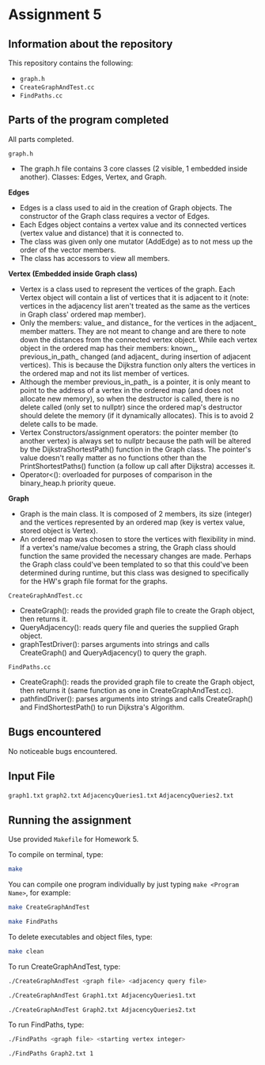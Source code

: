 # Assignment 5

## Information about the repository

This repository contains the following:
- `graph.h`
- `CreateGraphAndTest.cc`
- `FindPaths.cc`

## Parts of the program completed

All parts completed.

`graph.h`
- The graph.h file contains 3 core classes (2 visible, 1 embedded inside another).
Classes: Edges, Vertex, and Graph.

**Edges**

- Edges is a class used to aid in the creation of Graph objects. The constructor of the Graph class requires a vector of Edges.
- Each Edges object contains a vertex value and its connected vertices (vertex value and distance) that it is connected to.
- The class was given only one mutator (AddEdge) as to not mess up the order of the vector members.
- The class has accessors to view all members.

**Vertex (Embedded inside Graph class)**

- Vertex is a class used to represent the vertices of the graph. Each Vertex object will contain a list of vertices that it is adjacent to it (note: vertices in the adjacency list aren't treated as the same as the vertices in Graph class' ordered map member). 
- Only the members: value_ and distance_ for the vertices in the adjacent_ member matters. They are not meant to change and are there to note down the distances from the connected vertex object. While each vertex object in the ordered map has their members: known_, previous_in_path_ changed (and adjacent_ during insertion of adjacent vertices). This is because the Dijkstra function only alters the vertices in the ordered map and not its list member of vertices.
- Although the member previous_in_path_ is a pointer, it is only meant to point to the address of a vertex in the ordered map (and does not allocate new memory), so when the destructor is called, there is no delete called (only set to nullptr) since the ordered map's destructor should delete the memory (if it dynamically allocates). This is to avoid 2 delete calls to be made.
- Vertex Constructors/assignment operators: the pointer member (to another vertex) is always set to nullptr because the path will be altered by the DijkstraShortestPath() function in the Graph class. The pointer's value doesn't really matter as no functions other than the PrintShortestPaths() function (a follow up call after Dijkstra) accesses it.
- Operator<(): overloaded for purposes of comparison in the binary_heap.h priority queue.

**Graph**

- Graph is the main class. It is composed of 2 members, its size (integer) and the vertices represented by an ordered map (key is vertex value, stored object is Vertex).
- An ordered map was chosen to store the vertices with flexibility in mind. If a vertex's name/value becomes a string, the Graph class should function the same provided the necessary changes are made. Perhaps the Graph class could've been templated to so that this could've been determined during runtime, but this class was designed to specifically for the HW's graph file format for the graphs.


`CreateGraphAndTest.cc`
- CreateGraph(): reads the provided graph file to create the Graph object, then returns it.
- QueryAdjacency(): reads query file and queries the supplied Graph object.
- graphTestDriver(): parses arguments into strings and calls CreateGraph() and QueryAdjacency() to query the graph.


`FindPaths.cc`
- CreateGraph(): reads the provided graph file to create the Graph object, then returns it (same function as one in CreateGraphAndTest.cc).
- pathfindDriver(): parses arguments into strings and calls CreateGraph() and FindShortestPath() to run Dijkstra's Algorithm.

## Bugs encountered

No noticeable bugs encountered.

## Input File

`graph1.txt`
`graph2.txt`
`AdjacencyQueries1.txt`
`AdjacencyQueries2.txt`

## Running the assignment

Use provided `Makefile` for Homework 5.

To compile on terminal, type:

```bash
make
```

You can compile one program individually by just typing `make <Program Name>`, for example:

```bash
make CreateGraphAndTest
```

```bash
make FindPaths
```

To delete executables and object files, type:

```bash
make clean
```

To run CreateGraphAndTest, type:

```bash
./CreateGraphAndTest <graph file> <adjacency query file>
```

```bash
./CreateGraphAndTest Graph1.txt AdjacencyQueries1.txt
```

```bash
./CreateGraphAndTest Graph2.txt AdjacencyQueries2.txt
```

To run FindPaths, type:

```bash
./FindPaths <graph file> <starting vertex integer>
```

```bash
./FindPaths Graph2.txt 1
```

